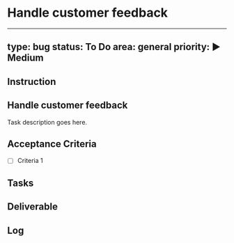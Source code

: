 # Handle customer feedback

---
type: bug
status: To Do
area: general
priority: ▶️ Medium
---


## Instruction
## Handle customer feedback

Task description goes here.

## Acceptance Criteria

- [ ] Criteria 1


## Tasks

## Deliverable

## Log
